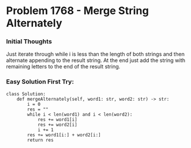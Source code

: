 # Problem 1768 - Merge String Alternately

### Initial Thoughts
Just iterate through while i is less than the length of both strings and then alternate appending to the result string. At the end just add the string with
remaining letters to the end of the result string.


### Easy Solution First Try:
```
class Solution:
    def mergeAlternately(self, word1: str, word2: str) -> str:
        i = 0
        res = ""
        while i < len(word1) and i < len(word2):
            res += word1[i]
            res += word2[i]
            i += 1
        res += word1[i:] + word2[i:]
        return res
```
